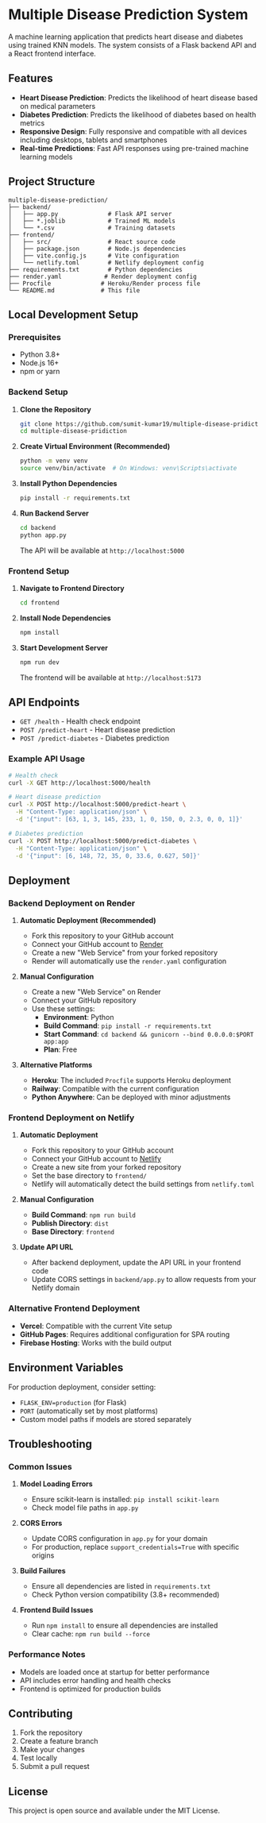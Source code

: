 # Multiple Disease Prediction System

A machine learning application that predicts heart disease and diabetes using trained KNN models. The system consists of a Flask backend API and a React frontend interface.

## Features

- **Heart Disease Prediction**: Predicts the likelihood of heart disease based on medical parameters
- **Diabetes Prediction**: Predicts the likelihood of diabetes based on health metrics
- **Responsive Design**: Fully responsive and compatible with all devices including desktops, tablets and smartphones
- **Real-time Predictions**: Fast API responses using pre-trained machine learning models

## Project Structure

```
multiple-disease-prediction/
├── backend/
│   ├── app.py              # Flask API server
│   ├── *.joblib            # Trained ML models
│   └── *.csv               # Training datasets
├── frontend/
│   ├── src/                # React source code
│   ├── package.json        # Node.js dependencies
│   ├── vite.config.js      # Vite configuration
│   └── netlify.toml        # Netlify deployment config
├── requirements.txt        # Python dependencies
├── render.yaml            # Render deployment config
├── Procfile              # Heroku/Render process file
└── README.md             # This file
```

## Local Development Setup

### Prerequisites
- Python 3.8+ 
- Node.js 16+
- npm or yarn

### Backend Setup

1. **Clone the Repository**
   ```bash
   git clone https://github.com/sumit-kumar19/multiple-disease-pridiction.git
   cd multiple-disease-pridiction
   ```

2. **Create Virtual Environment (Recommended)**
   ```bash
   python -m venv venv
   source venv/bin/activate  # On Windows: venv\Scripts\activate
   ```

3. **Install Python Dependencies**
   ```bash
   pip install -r requirements.txt
   ```

4. **Run Backend Server**
   ```bash
   cd backend
   python app.py
   ```
   The API will be available at `http://localhost:5000`

### Frontend Setup

1. **Navigate to Frontend Directory**
   ```bash
   cd frontend
   ```

2. **Install Node Dependencies**
   ```bash
   npm install
   ```

3. **Start Development Server**
   ```bash
   npm run dev
   ```
   The frontend will be available at `http://localhost:5173`

## API Endpoints

- `GET /health` - Health check endpoint
- `POST /predict-heart` - Heart disease prediction
- `POST /predict-diabetes` - Diabetes prediction

### Example API Usage

```bash
# Health check
curl -X GET http://localhost:5000/health

# Heart disease prediction
curl -X POST http://localhost:5000/predict-heart \
  -H "Content-Type: application/json" \
  -d '{"input": [63, 1, 3, 145, 233, 1, 0, 150, 0, 2.3, 0, 0, 1]}'

# Diabetes prediction  
curl -X POST http://localhost:5000/predict-diabetes \
  -H "Content-Type: application/json" \
  -d '{"input": [6, 148, 72, 35, 0, 33.6, 0.627, 50]}'
```

## Deployment

### Backend Deployment on Render

1. **Automatic Deployment (Recommended)**
   - Fork this repository to your GitHub account
   - Connect your GitHub account to [Render](https://render.com)
   - Create a new "Web Service" from your forked repository
   - Render will automatically use the `render.yaml` configuration

2. **Manual Configuration**
   - Create a new "Web Service" on Render
   - Connect your GitHub repository
   - Use these settings:
     - **Environment**: Python
     - **Build Command**: `pip install -r requirements.txt`
     - **Start Command**: `cd backend && gunicorn --bind 0.0.0.0:$PORT app:app`
     - **Plan**: Free

3. **Alternative Platforms**
   - **Heroku**: The included `Procfile` supports Heroku deployment
   - **Railway**: Compatible with the current configuration
   - **Python Anywhere**: Can be deployed with minor adjustments

### Frontend Deployment on Netlify

1. **Automatic Deployment**
   - Fork this repository to your GitHub account
   - Connect your GitHub account to [Netlify](https://netlify.com)
   - Create a new site from your forked repository
   - Set the base directory to `frontend/`
   - Netlify will automatically detect the build settings from `netlify.toml`

2. **Manual Configuration**
   - **Build Command**: `npm run build`
   - **Publish Directory**: `dist`
   - **Base Directory**: `frontend`

3. **Update API URL**
   - After backend deployment, update the API URL in your frontend code
   - Update CORS settings in `backend/app.py` to allow requests from your Netlify domain

### Alternative Frontend Deployment

- **Vercel**: Compatible with the current Vite setup
- **GitHub Pages**: Requires additional configuration for SPA routing
- **Firebase Hosting**: Works with the build output

## Environment Variables

For production deployment, consider setting:

- `FLASK_ENV=production` (for Flask)
- `PORT` (automatically set by most platforms)
- Custom model paths if models are stored separately

## Troubleshooting

### Common Issues

1. **Model Loading Errors**
   - Ensure scikit-learn is installed: `pip install scikit-learn`
   - Check model file paths in `app.py`

2. **CORS Errors**
   - Update CORS configuration in `app.py` for your domain
   - For production, replace `support_credentials=True` with specific origins

3. **Build Failures**
   - Ensure all dependencies are listed in `requirements.txt`
   - Check Python version compatibility (3.8+ recommended)

4. **Frontend Build Issues**
   - Run `npm install` to ensure all dependencies are installed
   - Clear cache: `npm run build --force`

### Performance Notes

- Models are loaded once at startup for better performance
- API includes error handling and health checks
- Frontend is optimized for production builds

## Contributing

1. Fork the repository
2. Create a feature branch
3. Make your changes
4. Test locally
5. Submit a pull request

## License

This project is open source and available under the MIT License.